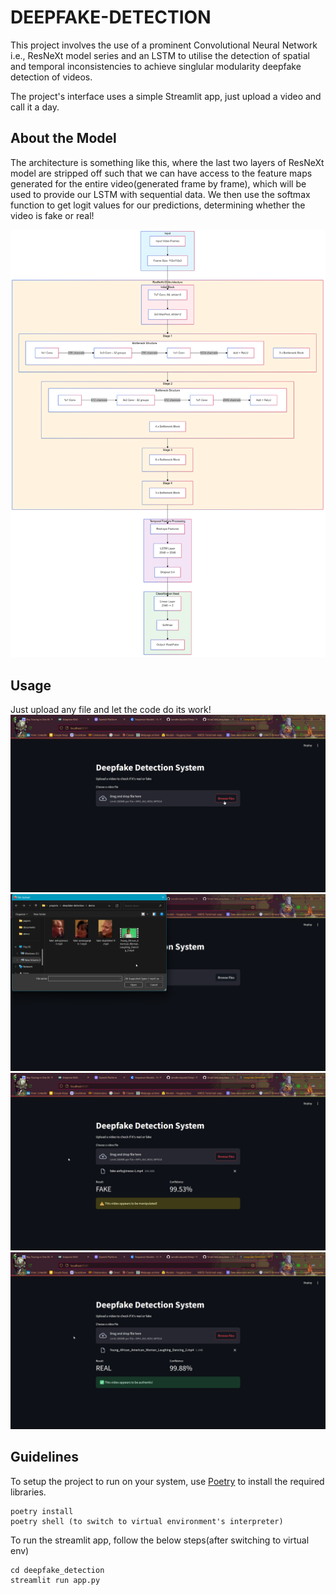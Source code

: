 # DEEPFAKE-DETECTION
This project involves the use of a prominent Convolutional Neural Network i.e., ResNeXt model series and an LSTM to utilise the detection of spatial and temporal inconsistencies to achieve singlular modularity deepfake detection of videos.

The project's interface uses a simple Streamlit app, just upload a video and call it a day.

## About the Model
The architecture is something like this, where the last two layers of ResNeXt model are stripped off such that we can have access to the feature maps generated for the entire video(generated frame by frame), which will be used to provide our LSTM with sequential data. We then use the softmax function to get logit values for our predictions, determining whether the video is fake or real!

![Model Architecture](model_arch.png)

## Usage
Just upload any file and let the code do its work!
![Step 1](demo/step%201.png)
![Step 2](demo/step%202.png)
![Step 3](demo/step%203.1.png)
![Step 3 but real video](demo/step%203.2.png)



## Guidelines
To setup the project to run on your system, use [Poetry](https://python-poetry.org/docs/) to install the required libraries. 
```
poetry install
poetry shell (to switch to virtual environment's interpreter)
```
To run the streamlit app, follow the below steps(after switching to virtual env)
```
cd deepfake_detection
streamlit run app.py
```